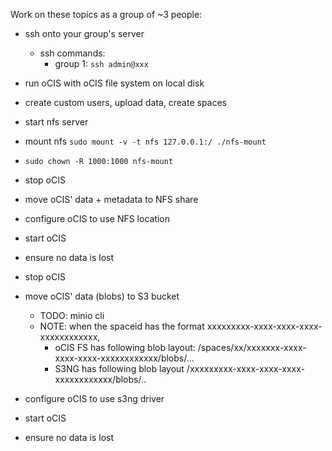 Work on these topics as a group of ~3 people:

- ssh onto your group's server
  - ssh commands:
    - group 1: `ssh admin@xxx`

- run oCIS with oCIS file system on local disk
- create custom users, upload data, create spaces

- start nfs server
- mount nfs `sudo mount -v -t nfs 127.0.0.1:/ ./nfs-mount`
- `sudo chown -R 1000:1000 nfs-mount`

- stop oCIS
- move oCIS' data + metadata to NFS share
- configure oCIS to use NFS location
- start oCIS
- ensure no data is lost

- stop oCIS
- move oCIS' data (blobs) to S3 bucket
  - TODO: minio cli
  - NOTE: when the spaceid has the format xxxxxxxxx-xxxx-xxxx-xxxx-xxxxxxxxxxxx,
    - oCIS FS has following blob layout: <root>/spaces/xx/xxxxxxx-xxxx-xxxx-xxxx-xxxxxxxxxxxx/blobs/...
    - S3NG has following blob layout <root>/xxxxxxxxx-xxxx-xxxx-xxxx-xxxxxxxxxxxx/blobs/..
- configure oCIS to use s3ng driver
- start oCIS
- ensure no data is lost
